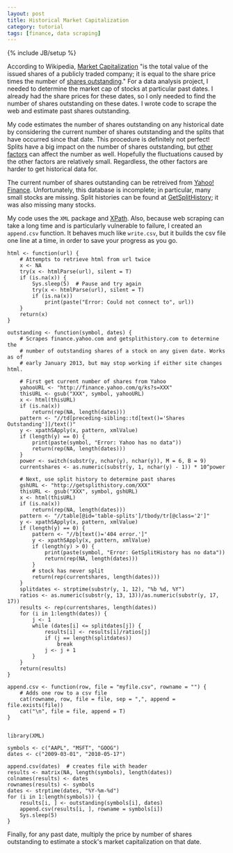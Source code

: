 ```yaml
---
layout: post
title: Historical Market Capitalization
category: tutorial
tags: [finance, data scraping]
---
```

{% include JB/setup %}


According to Wikipedia, [Market Capitalization](http://en.wikipedia.org/wiki/Market_capitalization) "is the total value of the issued shares of a publicly traded company; it is equal to the share price times the number of [shares outstanding](http://en.wikipedia.org/wiki/Shares_outstanding)." For a data analysis project, I needed to determine the market cap of stocks at particular past dates. I already had the share prices for these dates, so I only needed to find the number of shares outstanding on these dates. I wrote code to scrape the web and estimate past shares outstanding.

My code estimates the number of shares outstanding on any historical date by considering the current number of shares outstanding and the splits that have occurred since that date. This procedure is definitely not perfect! Splits have a big impact on the number of shares outstanding, but [other factors](http://answers.yahoo.com/question/index?qid=20061026104715AAJUVbe) can affect the number as well. Hopefully the fluctuations caused by the other factors are relatively small. Regardless, the other factors are harder to get historical data for.

The current number of shares outstanding can be retreived from [Yahoo! Finance](http://finance.yahoo.com/). Unfortunately, this database is incomplete; in particular, many small stocks are missing. Split histories can be found at [GetSplitHistory](http://getsplithistory.com/); it was also missing many stocks.

My code uses the `XML` package and [XPath](http://en.wikipedia.org/wiki/XPath). Also, because web scraping can take a long time and is particularly vulnerable to failure, I created an `append.csv` function. It behaves much like `write.csv`, but it builds the csv file one line at a time, in order to save your progress as you go.

<a id="Outstanding"></a>

    html <- function(url) {
        # Attempts to retrieve html from url twice
        x <- NA
        try(x <- htmlParse(url), silent = T)
        if (is.na(x)) {
            Sys.sleep(5)  # Pause and try again
            try(x <- htmlParse(url), silent = T)
            if (is.na(x)) 
                print(paste("Error: Could not connect to", url))
        }
        return(x)
    }
    
    outstanding <- function(symbol, dates) {
        # Scrapes finance.yahoo.com and getsplithistory.com to determine the
        # number of outstanding shares of a stock on any given date. Works as of
        # early January 2013, but may stop working if either site changes html.
        
        # First get current number of shares from Yahoo
        yahooURL <- "http://finance.yahoo.com/q/ks?s=XXX"
        thisURL <- gsub("XXX", symbol, yahooURL)
        x <- html(thisURL)
        if (is.na(x)) 
            return(rep(NA, length(dates)))
        pattern <- "//td[preceding-sibling::td[text()='Shares Outstanding']]/text()"
        y <- xpathSApply(x, pattern, xmlValue)
        if (length(y) == 0) {
            print(paste(symbol, "Error: Yahoo has no data"))
            return(rep(NA, length(dates)))
        }
        power <- switch(substr(y, nchar(y), nchar(y)), M = 6, B = 9)
        currentshares <- as.numeric(substr(y, 1, nchar(y) - 1)) * 10^power
        
        # Next, use split history to determine past shares
        gshURL <- "http://getsplithistory.com/XXX"
        thisURL <- gsub("XXX", symbol, gshURL)
        x <- html(thisURL)
        if (is.na(x)) 
            return(rep(NA, length(dates)))
        pattern <- "//table[@id='table-splits']/tbody/tr[@class='2']"
        y <- xpathSApply(x, pattern, xmlValue)
        if (length(y) == 0) {
            pattern <- "//b[text()='404 error.']"
            y <- xpathSApply(x, pattern, xmlValue)
            if (length(y) > 0) {
                print(paste(symbol, "Error: GetSplitHistory has no data"))
                return(rep(NA, length(dates)))
            }
            # stock has never split
            return(rep(currentshares, length(dates)))
        }
        splitdates <- strptime(substr(y, 1, 12), "%b %d, %Y")
        ratios <- as.numeric(substr(y, 13, 13))/as.numeric(substr(y, 17, 17))
        results <- rep(currentshares, length(dates))
        for (i in 1:length(dates)) {
            j <- 1
            while (dates[i] <= splitdates[j]) {
                results[i] <- results[i]/ratios[j]
                if (j == length(splitdates)) 
                    break
                j <- j + 1
            }
        }
        return(results)
    }
    
    append.csv <- function(row, file = "myfile.csv", rowname = "") {
        # Adds one row to a csv file
        cat(rowname, row, file = file, sep = ",", append = file.exists(file))
        cat("\n", file = file, append = T)
    }
    
    
    library(XML)
    
    symbols <- c("AAPL", "MSFT", "GOOG")
    dates <- c("2009-03-01", "2010-05-17")
    
    append.csv(dates)  # creates file with header
    results <- matrix(NA, length(symbols), length(dates))
    colnames(results) <- dates
    rownames(results) <- symbols
    dates <- strptime(dates, "%Y-%m-%d")
    for (i in 1:length(symbols)) {
        results[i, ] <- outstanding(symbols[i], dates)
        append.csv(results[i, ], rowname = symbols[i])
        Sys.sleep(5)
    }



Finally, for any past date, multiply the price by number of shares outstanding to estimate a stock's market capitalization on that date.

